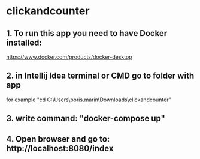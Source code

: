 # clickandcounter

## 1. To run this app you need to have Docker installed:

https://www.docker.com/products/docker-desktop

## 2. in Intellij Idea terminal or CMD go to folder with app

for example "cd C:\Users\boris.marin\Downloads\clickandcounter"

## 3. write command: "docker-compose up"

## 4. Open browser and go to: http://localhost:8080/index 
